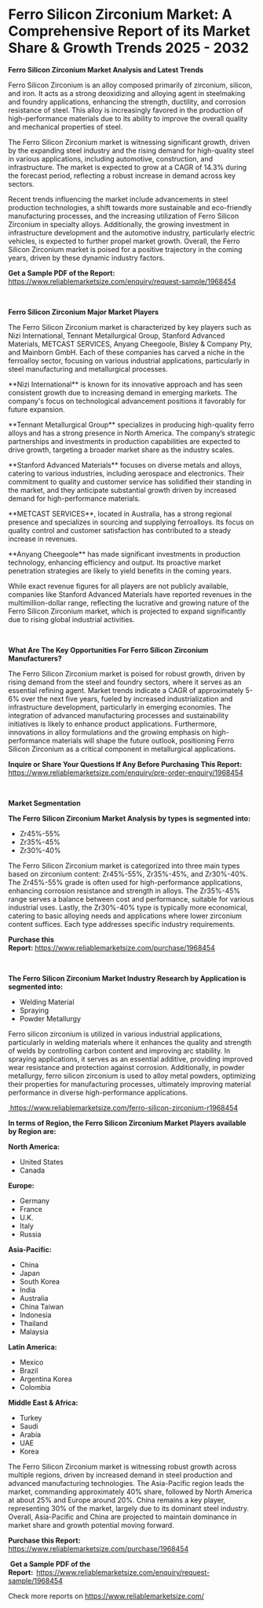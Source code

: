 <p><h1>Ferro Silicon Zirconium Market: A Comprehensive Report of its Market Share & Growth Trends 2025 - 2032</h1></p><p><strong>Ferro Silicon Zirconium Market Analysis and Latest Trends</strong></p>
<p><p>Ferro Silicon Zirconium is an alloy composed primarily of zirconium, silicon, and iron. It acts as a strong deoxidizing and alloying agent in steelmaking and foundry applications, enhancing the strength, ductility, and corrosion resistance of steel. This alloy is increasingly favored in the production of high-performance materials due to its ability to improve the overall quality and mechanical properties of steel.</p><p>The Ferro Silicon Zirconium market is witnessing significant growth, driven by the expanding steel industry and the rising demand for high-quality steel in various applications, including automotive, construction, and infrastructure. The market is expected to grow at a CAGR of 14.3% during the forecast period, reflecting a robust increase in demand across key sectors.</p><p>Recent trends influencing the market include advancements in steel production technologies, a shift towards more sustainable and eco-friendly manufacturing processes, and the increasing utilization of Ferro Silicon Zirconium in specialty alloys. Additionally, the growing investment in infrastructure development and the automotive industry, particularly electric vehicles, is expected to further propel market growth. Overall, the Ferro Silicon Zirconium market is poised for a positive trajectory in the coming years, driven by these dynamic industry factors.</p></p>
<p><strong>Get a Sample PDF of the Report:&nbsp;</strong> <a href="https://www.reliablemarketsize.com/enquiry/request-sample/1968454?utm_campaign=3525&utm_medium=2&utm_source=Github&utm_content=ia&utm_term=31032025&utm_id=ferro-silicon-zirconium">https://www.reliablemarketsize.com/enquiry/request-sample/1968454</a></p>
<p>&nbsp;</p>
<p><strong>Ferro Silicon Zirconium Major Market Players</strong></p>
<p><p>The Ferro Silicon Zirconium market is characterized by key players such as Nizi International, Tennant Metallurgical Group, Stanford Advanced Materials, METCAST SERVICES, Anyang Cheegoole, Bisley & Company Pty, and Mainborn GmbH. Each of these companies has carved a niche in the ferroalloy sector, focusing on various industrial applications, particularly in steel manufacturing and metallurgical processes.</p><p>**Nizi International** is known for its innovative approach and has seen consistent growth due to increasing demand in emerging markets. The company's focus on technological advancement positions it favorably for future expansion.</p><p>**Tennant Metallurgical Group** specializes in producing high-quality ferro alloys and has a strong presence in North America. The company’s strategic partnerships and investments in production capabilities are expected to drive growth, targeting a broader market share as the industry scales.</p><p>**Stanford Advanced Materials** focuses on diverse metals and alloys, catering to various industries, including aerospace and electronics. Their commitment to quality and customer service has solidified their standing in the market, and they anticipate substantial growth driven by increased demand for high-performance materials.</p><p>**METCAST SERVICES**, located in Australia, has a strong regional presence and specializes in sourcing and supplying ferroalloys. Its focus on quality control and customer satisfaction has contributed to a steady increase in revenues.</p><p>**Anyang Cheegoole** has made significant investments in production technology, enhancing efficiency and output. Its proactive market penetration strategies are likely to yield benefits in the coming years.</p><p>While exact revenue figures for all players are not publicly available, companies like Stanford Advanced Materials have reported revenues in the multimillion-dollar range, reflecting the lucrative and growing nature of the Ferro Silicon Zirconium market, which is projected to expand significantly due to rising global industrial activities.</p></p>
<p>&nbsp;</p>
<p><strong>What Are The Key Opportunities For Ferro Silicon Zirconium Manufacturers?</strong></p>
<p><p>The Ferro Silicon Zirconium market is poised for robust growth, driven by rising demand from the steel and foundry sectors, where it serves as an essential refining agent. Market trends indicate a CAGR of approximately 5-6% over the next five years, fueled by increased industrialization and infrastructure development, particularly in emerging economies. The integration of advanced manufacturing processes and sustainability initiatives is likely to enhance product applications. Furthermore, innovations in alloy formulations and the growing emphasis on high-performance materials will shape the future outlook, positioning Ferro Silicon Zirconium as a critical component in metallurgical applications.</p></p>
<p><strong>Inquire or Share Your Questions If Any Before Purchasing This Report:</strong> <a href="https://www.reliablemarketsize.com/enquiry/pre-order-enquiry/1968454?utm_campaign=3525&utm_medium=2&utm_source=Github&utm_content=ia&utm_term=31032025&utm_id=ferro-silicon-zirconium">https://www.reliablemarketsize.com/enquiry/pre-order-enquiry/1968454</a></p>
<p>&nbsp;</p>
<p><strong>Market Segmentation</strong></p>
<p><strong>The Ferro Silicon Zirconium Market Analysis by types is segmented into:</strong></p>
<p><ul><li>Zr45%-55%</li><li>Zr35%-45%</li><li>Zr30%-40%</li></ul></p>
<p><p>The Ferro Silicon Zirconium market is categorized into three main types based on zirconium content: Zr45%-55%, Zr35%-45%, and Zr30%-40%. The Zr45%-55% grade is often used for high-performance applications, enhancing corrosion resistance and strength in alloys. The Zr35%-45% range serves a balance between cost and performance, suitable for various industrial uses. Lastly, the Zr30%-40% type is typically more economical, catering to basic alloying needs and applications where lower zirconium content suffices. Each type addresses specific industry requirements.</p></p>
<p><strong>Purchase this Report:&nbsp;</strong><a href="https://www.reliablemarketsize.com/purchase/1968454?utm_campaign=3525&utm_medium=2&utm_source=Github&utm_content=ia&utm_term=31032025&utm_id=ferro-silicon-zirconium">https://www.reliablemarketsize.com/purchase/1968454</a></p>
<p>&nbsp;</p>
<p><strong>The Ferro Silicon Zirconium Market Industry Research by Application is segmented into:</strong></p>
<p><ul><li>Welding Material</li><li>Spraying</li><li>Powder Metallurgy</li></ul></p>
<p><p>Ferro silicon zirconium is utilized in various industrial applications, particularly in welding materials where it enhances the quality and strength of welds by controlling carbon content and improving arc stability. In spraying applications, it serves as an essential additive, providing improved wear resistance and protection against corrosion. Additionally, in powder metallurgy, ferro silicon zirconium is used to alloy metal powders, optimizing their properties for manufacturing processes, ultimately improving material performance in diverse high-performance applications.</p></p>
<p><a href="https://www.reliablemarketsize.com/ferro-silicon-zirconium-r1968454?utm_campaign=3525&utm_medium=2&utm_source=Github&utm_content=ia&utm_term=31032025&utm_id=ferro-silicon-zirconium">&nbsp;https://www.reliablemarketsize.com/ferro-silicon-zirconium-r1968454</a></p>
<p><strong>In terms of Region, the Ferro Silicon Zirconium Market Players available by Region are:</strong></p>
<p>
    <p> <strong> North America: </strong>
        <ul>
            <li>United States</li>
            <li>Canada</li>
        </ul>
        </p> 
    <p> <strong> Europe: </strong>
        <ul>
            <li>Germany</li>
            <li>France</li>
            <li>U.K.</li>
            <li>Italy</li>
            <li>Russia</li>
        </ul>
        </p> 
    <p> <strong> Asia-Pacific: </strong>
        <ul>
            <li>China</li>
            <li>Japan</li>
            <li>South Korea</li>
            <li>India</li>
            <li>Australia</li>
            <li>China Taiwan</li>
            <li>Indonesia</li>
            <li>Thailand</li>
            <li>Malaysia</li>
        </ul>
        </p> 
    <p> <strong> Latin America: </strong>
        <ul>
            <li>Mexico</li>
            <li>Brazil</li>
            <li>Argentina Korea</li>
            <li>Colombia</li>
        </ul>
        </p> 
    <p> <strong> Middle East & Africa: </strong>
        <ul>
            <li>Turkey</li>
            <li>Saudi</li>
            <li>Arabia</li>
            <li>UAE</li>
            <li>Korea</li>
        </ul>
    </p>
    </p>
<p><p>The Ferro Silicon Zirconium market is witnessing robust growth across multiple regions, driven by increased demand in steel production and advanced manufacturing technologies. The Asia-Pacific region leads the market, commanding approximately 40% share, followed by North America at about 25% and Europe around 20%. China remains a key player, representing 30% of the market, largely due to its dominant steel industry. Overall, Asia-Pacific and China are projected to maintain dominance in market share and growth potential moving forward.</p></p>
<p><strong>Purchase this Report: </strong><a href="https://www.reliablemarketsize.com/purchase/1968454?utm_campaign=3525&utm_medium=2&utm_source=Github&utm_content=ia&utm_term=31032025&utm_id=ferro-silicon-zirconium">https://www.reliablemarketsize.com/purchase/1968454</a></p>
<p>&nbsp;<strong>Get a Sample PDF of the Report:&nbsp;&nbsp;</strong><a href="https://www.reliablemarketsize.com/enquiry/request-sample/1968454?utm_campaign=3525&utm_medium=2&utm_source=Github&utm_content=ia&utm_term=31032025&utm_id=ferro-silicon-zirconium">https://www.reliablemarketsize.com/enquiry/request-sample/1968454</a></p>
<p><strong></strong></p>
<p>Check more reports on <a href="https://www.reliablemarketsize.com/?utm_campaign=3525&utm_medium=2&utm_source=Github&utm_content=ia&utm_term=31032025&utm_id=ferro-silicon-zirconium">https://www.reliablemarketsize.com/</a></p>